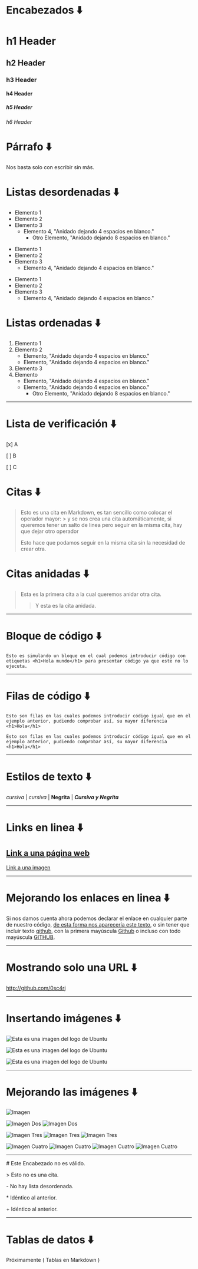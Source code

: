# Encabezados ⬇️

<!--
    Desde el h1 al h6 con el operador #.
    Siempre tenemos que dejar un espacio entre los operadores y el texto, ya que de otra forma no reconocerá el tipo de encabezado.
-->

# h1 Header

## h2 Header

### h3 Header

#### h4 Header

##### h5 Header

###### h6 Header

# Párrafo ⬇️

<!--
  Esto es un <p>
 -->

Nos basta solo con escribir sin más.

# Listas desordenadas ⬇️

<!--
    Listas desordenada, se puede utilizar los operadores: * , - , + cualquiera de esos tres.
 -->

- Elemento 1
- Elemento 2
- Elemento 3
  - Elemento 4, "Anidado dejando 4 espacios en blanco."
    - Otro Elemento, "Anidado dejando 8 espacios en blanco."

* Elemento 1
* Elemento 2
* Elemento 3
  - Elemento 4, "Anidado dejando 4 espacios en blanco."

- Elemento 1
- Elemento 2
- Elemento 3
  - Elemento 4, "Anidado dejando 4 espacios en blanco."

# Listas ordenadas ⬇️

<!--
    Listas ordenadas, hay que usar << número >> ejemplo: 1. y aquí el texto.
    también se puede utilizar en combinación con las lista desordenada.
 -->

1. Elemento 1
2. Elemento 2
   - Elemento, "Anidado dejando 4 espacios en blanco."
   - Elemento, "Anidado dejando 4 espacios en blanco."
3. Elemento 3
4. Elemento
   - Elemento, "Anidado dejando 4 espacios en blanco."
   - Elemento, "Anidado dejando 4 espacios en blanco."
     - Otro Elemento, "Anidado dejando 8 espacios en blanco."

---

# Lista de verificación ⬇️

<!--
  Creando listas de verificación con el operador [ ] = sin verificar, [X] = verificado. Hay que recordar que si los corchetes están vacíos sin verificar, hay que dejar un espacio en blanco.
-->

[x] A

[ ] B

[ ] C

# Citas ⬇️

<!--
    Creando Citas con el operador: >
 -->

> Esto es una cita en Markdown, es tan sencillo como colocar el operador mayor: > y se nos crea una cita automáticamente, si queremos tener un salto de linea pero seguir en la misma cita, hay que dejar otro operador
>
> Esto hace que podamos seguir en la misma cita sin la necesidad de crear otra.

# Citas anidadas ⬇️

<!--
    Creando Citas anidadas con el doble operador: >>
 -->

> Esta es la primera cita a la cual queremos anidar otra cita.
>
> > Y esta es la cita anidada.

---

# Bloque de código ⬇️

<!--
    Creando un bloque de texto, para definir código en Html por ejemplo. Se consigue con el operador ```, ~~~.
 -->

```
Esto es simulando un bloque en el cual podemos introducir código con etiquetas <h1>Hola mundo</h1> para presentar código ya que este no lo ejecuta.
```

---

# Filas de código ⬇️

<!--
    Código puro, se utiliza el operador `Texto`
 -->

`Esto son filas en las cuales podemos introducir código igual que en el ejemplo anterior, pudiendo comprobar así, su mayor diferencia <h1>Hola</h1>`

`Esto son filas en las cuales podemos introducir código igual que en el ejemplo anterior, pudiendo comprobar así, su mayor diferencia <h1>Hola</h1>`

---

# Estilos de texto ⬇️

<!--
    Aquí las diferentes formas de llamar a las negritas y cursivas con los operadores * o _.
 -->

_cursiva_ | _cursiva_ | **Negrita** | **_Cursiva y Negrita_**

---

# Links en linea ⬇️

<!--
    Links o Enlaces en linea , se crean con los operadores:[]() ejemplo:[Aquí el texto a mostrar](Aquí el enlace)
 -->

## [Link a una página web](https://github.com/0sc4rj)

[Link a una imagen](https://github.githubassets.com/images/modules/logos_page/Octocat.png)

---

# Mejorando los enlaces en linea ⬇️

<!--
    Mejorando los Links o Enlaces en linea, para poder reutilizarlo en cualquier parte del código. con el operador [nombre que quiero darle al enlace][nombre de la referencia].
 -->

[github]: https://github.com/0sc4rj

Si nos damos cuenta ahora podemos declarar el enlace en cualquier parte de nuestro código, [de esta forma nos aparecería este texto][github], o sin tener que incluir texto [github], con la primera mayúscula [Github] o incluso con todo mayúscula [GITHUB].

---

# Mostrando solo una URL ⬇️

<!--
  Links Automáticos, validos para mostrar una URL completa sin modificar y se utilizan los operadores <URL>
 -->

<http://github.com/0sc4rj>

---

# Insertando imágenes ⬇️

 <!-- 
    Insertando imágenes con el operador 

    ![Texto alternativo](/ruta/a/la/img.png "Titulo alternativo").

    Es muy parecido a insertarla con un enlace, pero en este caso el enlace sería la ubicación de la imagen dentro del proyecto. Como se ve se puede incluir texto alternativo: Es lo que aparecería en caso de no cargar la imagen y título alternativo: Es lo que aparece cuando se deja el ratón encima de la imagen .
  -->

![Esta es una imagen del logo de Ubuntu](/img/Groupgithub-green.svg "etiqueta alt")

![Esta es una imagen del logo de Ubuntu](/img/Groupgithub-red.svg "etiqueta alt")

![Esta es una imagen del logo de Ubuntu](/img/Groupgithub-orange.svg "etiqueta alt")

---

# Mejorando las imágenes ⬇️

<!--
    Reutilización de imágenes, mejorando el código

    ![texto Alternativo][esta es la etiqueta a reutilizar]
    [Esta es la etiqueta reutilizada]: ruta de imagen "Título Alt"
 -->

<!-- Este apartado lo podemos declarar cuantas veces queramos -->

![Imagen][img]

<!-- Esto solo se declara una sola vez ⬇️ -->

[img]: /img/Groupgithub-pink.svg "etiqueta alt"

<!-- Esto solo se declara cuantas veces queramos ⬇️ -->

![Imagen Dos][imgdos]
![Imagen Dos][imgdos]

[imgdos]: /img/Groupgithub-blue.svg "etiqueta alt"

![Imagen Tres][imgtres]
![Imagen Tres][imgtres]
![Imagen Tres][imgtres]

[imgtres]: /img/Groupgithub-violet.svg "etiqueta alt"

![Imagen Cuatro][imgcuatro]
![Imagen Cuatro][imgcuatro]
![Imagen Cuatro][imgcuatro]
![Imagen Cuatro][imgcuatro]

[imgcuatro]: /img/Groupgithub-yellow.svg "etiqueta alt"

---

<!--
  Podemos mostrar los operadores utilizados en Markdown markdown con el operador barra invertida \ delante del operador a mostrar.
 -->

\# Este Encabezado no es válido.

\> Esto no es una cita.

\- No hay lista desordenada.

\* Idéntico al anterior.

\+ Idéntico al anterior.

---

# Tablas de datos ⬇️

<!--
  Tablas en Markdown
 -->

Próximamente ( Tablas en Markdown )

